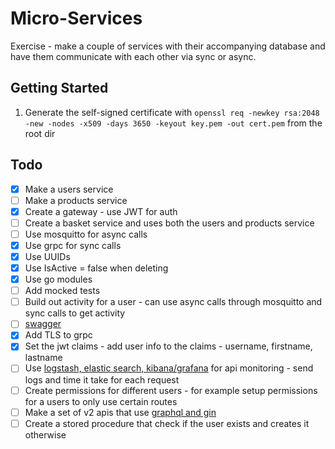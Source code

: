 # Micro-Services
Exercise - make a couple of services with their accompanying database and have them communicate with each other via sync or async.

## Getting Started
1. Generate the self-signed certificate with `openssl req -newkey rsa:2048 -new -nodes -x509 -days 3650 -keyout key.pem -out cert.pem` from the root dir

## Todo
- [x] Make a users service
- [ ] Make a products service
- [x] Create a gateway - use JWT for auth
- [ ] Create a basket service and uses both the users and products service
- [ ] Use mosquitto for async calls
- [x] Use grpc for sync calls
- [x] Use UUIDs
- [x] Use IsActive = false when deleting
- [x] Use go modules
- [ ] Add mocked tests
- [ ] Build out activity for a user - can use async calls through mosquitto and sync calls to get activity
- [ ] [swagger](https://github.com/go-swagger/go-swagger)
- [x] Add TLS to grpc
- [x] Set the jwt claims - add user info to the claims - username, firstname, lastname
- [ ] Use [logstash, elastic search, kibana/grafana](https://github.com/deviantony/docker-elk) for api monitoring - send logs and time it take for each request
- [ ] Create permissions for different users - for example setup permissions for a users to only use certain routes
- [ ] Make a set of v2 apis that use [graphql and gin](https://github.com/gin-gonic/gin/issues/1217)
- [ ] Create a stored procedure that check if the user exists and creates it otherwise
